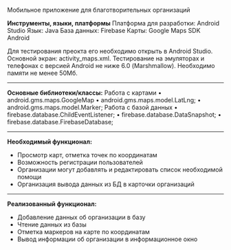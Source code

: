 Мобильное приложение для благотворительных организаций


**Инструменты, языки, платформы**
Платформа для разработки: Android Studio
Язык: Java
База данных: Firebase
Карты: Google Maps SDK Android 

Для тестирования преокта его необходимо открыть в Android Studio. Основной экран: activity_maps.xml. 
Тестирование на эмуляторах и телефонах с версией Android не ниже 6.0 (Marshmallow).
Необходимо памяти не менее 50Мб.
____
**Основные библиотеки/классы:**
Работа с картами
• android.gms.maps.GoogleMap
• android.gms.maps.model.LatLng;
• android.gms.maps.model.Marker;
Работа с базой данных
• firebase.database.ChildEventListener;
• firebase.database.DataSnapshot;
• firebase.database.FirebaseDatabase;
____
**Необходимый функционал:**
- Просмотр карт, отметка точек по координатам
- Возможность регистрации пользователей
- Организации могут добавлять и редактировать список необходимой помощи
- Организация вывода данных из БД в карточки организаций
____
**Реализованный функционал:**
- Добавление данных об организации в базу
- Чтение данных из базы
- Отметка маркеров на карте по координатам
- Вывод информации об организации в информационное окно
